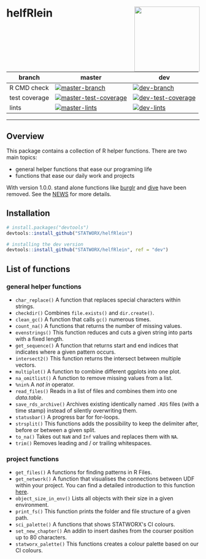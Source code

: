 # helfRlein <img src="img/helfRlein.png" width=170 align="right" />

| branch        | master | dev  |
| ------------- | ------ | ---- |
| R CMD check   | [![master-branch](https://github.com/STATWORX/helfRlein/workflows/R-CMD-check-fix/badge.svg?branch=master)](https://github.com/STATWORX/helfRlein/actions?query=workflow%3AR-CMD-check-fix+branch%3Amaster) | [![dev-branch](https://github.com/STATWORX/helfRlein/actions/workflows/dev-check.yml/badge.svg?branch=dev)](https://github.com/STATWORX/helfRlein/actions/workflows/dev-check.yml) |
| test coverage | [![master-test-coverage](https://img.shields.io/codecov/c/github/STATWORX/helfRlein/master.svg)](https://codecov.io/gh/STATWORX/helfRlein/branch/master) | [![dev-test-coverage](https://img.shields.io/codecov/c/github/STATWORX/helfRlein/dev.svg)](https://codecov.io/gh/STATWORX/helfRlein/branch/dev) |
| lints         | [![master-lints](https://github.com/STATWORX/helfRlein/workflows/lints/badge.svg?branch=master)](https://github.com/STATWORX/helfRlein/actions?query=workflow%3Alints+branch%3Amaster) | [![dev-lints](https://github.com/STATWORX/helfRlein/workflows/lints/badge.svg?branch=dev)](https://github.com/STATWORX/helfRlein/actions?query=workflow%3Alints+branch%3Adev) |

----

## Overview

This package contains a collection of R helper functions. There are two main topics:

- general helper functions that ease our programing life
- functions that ease our daily work and projects

With version 1.0.0. stand alone functions like [burglr](https://www.statworx.com/de/blog/burglr-stealing-code-from-the-web/) and [dive](http://www.statworx.com/de/blog/dive-the-debugging-function-you-deserve/) have been removed. See the [NEWS](NEWS.md) for more details.


## Installation

``` r
# install.packages("devtools")
devtools::install_github("STATWORX/helfRlein")

# installing the dev version
devtools::install_github("STATWORX/helfRlein", ref = "dev")

```



## List of functions


### general helper functions

- `char_replace()`
  A function that replaces special characters within strings.
- `checkdir()`
  Combines `file.exists()` and `dir.create()`.
- `clean_gc()`
  A function that calls `gc()` numerous times.
- `count_na()`
  A functions that returns the number of missing values.
- `evenstrings()`
  This function reduces and cuts a given string into parts with a fixed length.
- `get_sequence()`
  A function that returns start and end indices that indicates where a given pattern occurs.
- `intersect2()`
  This function returns the intersect between multiple vectors.
- `multiplot()`
  A function to combine different ggplots into one plot.
- `na_omitlist()`
  A function to remove missing values from a list.
- `%nin%`
  A *not in* operator.
- `read_files()`
  Reads in a list of files and combines them into one *data.table*.
- `save_rds_archive()`
  Archives existing identically named `.RDS` files (with a time stamp) instead of silently overwriting them.
- `statusbar()`
  A progress bar for for-loops.
- `strsplit()`
  This functions adds the possibility to keep the delimiter after, before or between a given split.
- `to_na()`
  Takes out `NaN` and `Inf` values and replaces them with `NA`.
- `trim()`
  Removes leading and / or trailing whitespaces.

### project functions

- `get_files()`
  A functions for finding patterns in R Files.
- `get_network()` 
  A function that visualises the connections between UDF within your project. You can find a detailed introduction to this function [here](https://github.com/STATWORX/blog/tree/master/flowchart).
- `object_size_in_env()`
  Lists all objects with their size in a given environment.
- `print_fs()`
  This function prints the folder and file structure of a given path.
- `sci_palette()`
  A functions that shows STATWORX's CI colours. 
- `set_new_chapter()`
  An addin to insert dashes from the courser position up to 80 characters.
- `statworx_palette()`
  This functions creates a colour palette based on our CI colours.

